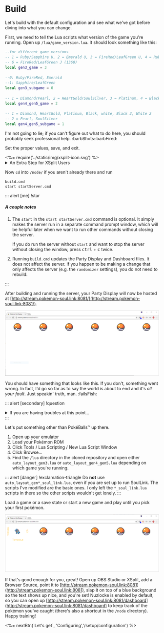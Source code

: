 Build
=====

Let's build with the default configuration and see what we've got before diving into what you can change.  

First, we need to tell the Lua scripts what version of the game you're running.  Open up `/lua/game_version.lua`.  It should look something like this:

```lua
--for different game versions
-- 1 = Ruby/Sapphire U, 2 = Emerald U, 3 = FireRed/LeafGreen U, 4 = Ruby/Sapphire J, 5 = Emerald J (TODO), 
-- 6 = FireRed/LeafGreen J (1360)
local gen3_game = 3

--0: Ruby/FireRed, Emerald
--1: Sapphire/LeafGreen
local gen3_subgame = 0

-- 1 = Diamond/Pearl, 2 = HeartGold/SoulSilver, 3 = Platinum, 4 = Black, 5 = White, 6 = Black 2, 7 = White 2
local gen4_gen5_game = 2

-- 1 = Diamond, HeartGold, Platinum, Black, white, Black 2, White 2
-- 2 = Pearl, SoulSilver
local gen4_gen5_subgame = 1
```

I'm not going to lie; if you can't figure out what to do here, you should probably seek professional help. :barbShots::barbFired: 

Set the proper values, save, and exit.

<div class="alert alert-xsplit d-flex flex-row align-items-center">
<div class="left-icon">
<%= require('../static/img/xsplit-icon.svg') %>
</div>

<details><summary>An Extra Step for XSplit Users</summary>

As of the writing of this documentation (April 2018), there is a bug in XSplit that requires you to set one setting toward the bottom of `/node/config.json`.

```js
{
    "server": {
        "useLessSecureAPI": true
    }
}
```

Just set that value to `true`, save, and quit.
</details>
</div>

Now `cd` into `/node/` if you aren't already there and run

```dos
build.cmd
start startServer.cmd
```

::: alert [me] !star
##### A couple notes #####

<div class="notes">

1.  The `start` in the `start startServer.cmd` command is optional.  It simply makes the server run in a separate command prompt window, which will be helpful later when we want to run other commands without closing the server.

    If you do run the server without `start` and want to stop the server without closing the window, press <kbd>ctrl</kbd> + <kbd>c</kbd> twice.

2.  Running `build.cmd` updates the Party Display and Dashboard files.  It does not affect the server.  If you happen to be making a change that only affects the server (e.g. the `randomizer` settings), you do not need to rebuild.

</div>
:::

After building and running the server, your Party Display will now be hosted at [http://stream.pokemon-soul.link:8081/](http://stream.pokemon-soul.link:8081/).

<div data-modal-images>

![Empty default Party Display](../static/img/default-party-display.png)

</div>

You should have something that looks like this.  If you don't, something went wrong.  In fact, I'd go so far as to say the world is about to end and it's *all your fault*.  Just speakin' truth, man.  :failsFish:

::: alert [secondary] !question
<details><summary>If you are having troubles at this point...</summary>

Close the window that opened when you ran `start startServer.cmd`, and then run:

```dos
git reset --hard HEAD
git clean -f
rmdir /s /q public
npm i
build.cmd
start startServer.cmd
```

Now refresh your browser.
</details>
:::

Let's put something other than PokéBalls&trade; up there.

1.  Open up your emulator
2.  Load your Pokémon ROM
3.  Click Tools / Lua Scripting / New Lua Script Window
4.  Click Browse...
5.  Find the `/lua` directory in the cloned repository and open either `auto_layout_gen3.lua` or `auto_layout_gen4_gen5.lua` depending on which game you're running.

::: alert [danger] !exclamation-triangle
Do **not** use `auto_layout_gen*_soul_link.lua`, even if you are set up to run SoulLink.  The scripts I've modified are the basic ones.  I only left the `*_soul_link.lua` scripts in there so the other scripts wouldn't get lonely.
:::

Load a game or a save state or start a new game and play until you pick your first pokémon.

<div data-modal-images>

![Default Party Display after catching a pokémon](../static/img/one-pokemon-party-display.png)

</div>


If that's good enough for you, great!  Open up OBS Studio or XSplit, add a Browser Source, point it to [http://stream.pokemon-soul.link:8081](http://stream.pokemon-soul.link:8081), slap it on top of a blue background so the text shows up nice, and you're set!  Nuzlocke is enabled by default, so you can open up [http://stream.pokemon-soul.link:8081/dashboard](http://stream.pokemon-soul.link:8081/dashboard) to keep track of the pokémon you've caught (there's also a shortcut in the `/node` directory).  Happy training!

<div><%= nextBtn(`Let's get`, 'Configuring','/setup/configuration') %></div>